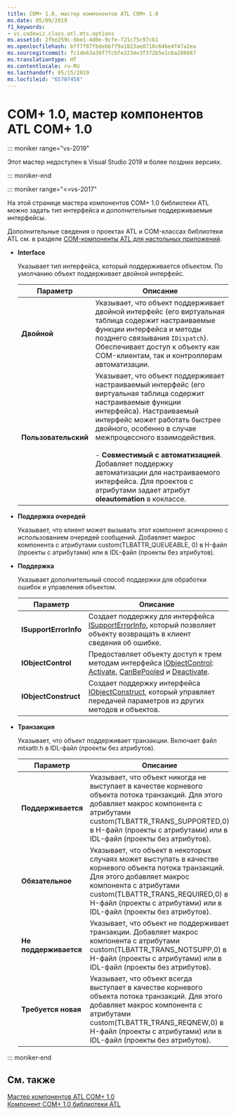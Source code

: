 ```yaml
---
title: COM+ 1.0, мастер компонентов ATL COM+ 1.0
ms.date: 05/09/2019
f1_keywords:
- vc.codewiz.class.atl.mts.options
ms.assetid: 2fbe259c-6be1-4d0e-9cfe-721c75c97cb1
ms.openlocfilehash: bff7f87fbdebbff9a1823ae8718c64be4f47a2ea
ms.sourcegitcommit: fc1de63a39f7fcbfe2234e3f372b5e1c6a286087
ms.translationtype: HT
ms.contentlocale: ru-RU
ms.lasthandoff: 05/15/2019
ms.locfileid: "65707458"
---
```

# <a name="com-10-atl-com-10-component-wizard"></a>COM+ 1.0, мастер компонентов ATL COM+ 1.0

::: moniker range="vs-2019"

Этот мастер недоступен в Visual Studio 2019 и более поздних версиях.

::: moniker-end

::: moniker range="<=vs-2017"

На этой странице мастера компонентов COM+ 1.0 библиотеки ATL можно задать тип интерфейса и дополнительные поддерживаемые интерфейсы.

Дополнительные сведения о проектах ATL и COM-классах библиотеки ATL см. в разделе [COM-компоненты ATL для настольных приложений](../../atl/atl-com-desktop-components.md).

- **Interface**

   Указывает тип интерфейса, который поддерживается объектом. По умолчанию объект поддерживает двойной интерфейс.

   |Параметр|Описание|
   |------------|-----------------|
   |**Двойной**|Указывает, что объект поддерживает двойной интерфейс (его виртуальная таблица содержит настраиваемые функции интерфейса и методы позднего связывания `IDispatch`). Обеспечивает доступ к объекту как COM-клиентам, так и контроллерам автоматизации.|
   |**Пользовательский**|Указывает, что объект поддерживает настраиваемый интерфейс (его виртуальная таблица содержит настраиваемые функции интерфейса). Настраиваемый интерфейс может работать быстрее двойного, особенно в случае межпроцессного взаимодействия.<br /><br /> - **Совместимый с автоматизацией**. Добавляет поддержку автоматизации для настраиваемого интерфейса. Для проектов с атрибутами задает атрибут **oleautomation** в коклассе.|

- **Поддержка очередей**

   Указывает, что клиент может вызывать этот компонент асинхронно с использованием очередей сообщений. Добавляет макрос компонента с атрибутами custom(TLBATTR_QUEUEABLE, 0) в H-файл (проекты с атрибутами) или в IDL-файл (проекты без атрибутов).

- **Поддержка**

   Указывает дополнительный способ поддержки для обработки ошибок и управления объектом.

   |Параметр|Описание|
   |------------|-----------------|
   |**ISupportErrorInfo**|Создает поддержку для интерфейса [ISupportErrorInfo](../../atl/reference/isupporterrorinfoimpl-class.md), который позволяет объекту возвращать в клиент сведения об ошибке.|
   |**IObjectControl**|Предоставляет объекту доступ к трем методам интерфейса [IObjectControl](/windows/desktop/api/comsvcs/nn-comsvcs-iobjectcontrol): [Activate](/windows/desktop/api/comsvcs/nf-comsvcs-iobjectcontrol-activate), [CanBePooled](/windows/desktop/api/comsvcs/nf-comsvcs-iobjectcontrol-canbepooled) и [Deactivate](/windows/desktop/api/comsvcs/nf-comsvcs-iobjectcontrol-deactivate).|
   |**IObjectConstruct**|Создает поддержку интерфейса [IObjectConstruct](/windows/desktop/api/comsvcs/nn-comsvcs-iobjectconstruct), который управляет передачей параметров из других методов и объектов.|

- **Транзакция**

   Указывает, что объект поддерживает транзакции. Включает файл mtxattr.h в IDL-файл (проекты без атрибутов).

   |Параметр|Описание|
   |------------|-----------------|
   |**Поддерживается**|Указывает, что объект никогда не выступает в качестве корневого объекта потока транзакций. Для этого добавляет макрос компонента с атрибутами custom(TLBATTR_TRANS_SUPPORTED,0) в H-файл (проекты с атрибутами) или в IDL-файл (проекты без атрибутов).|
   |**Обязательное**|Указывает, что объект в некоторых случаях может выступать в качестве корневого объекта потока транзакций. Для этого добавляет макрос компонента с атрибутами custom(TLBATTR_TRANS_REQUIRED,0) в H-файл (проекты с атрибутами) или в IDL-файл (проекты без атрибутов).|
   |**Не поддерживается**|Указывает, что объект не поддерживает транзакции. Добавляет макрос компонента с атрибутами custom(TLBATTR_TRANS_NOTSUPP,0) в H-файл (проекты с атрибутами) или в IDL-файл (проекты без атрибутов).|
   |**Требуется новая**|Указывает, что объект всегда выступает в качестве корневого объекта потока транзакций. Для этого добавляет макрос компонента с атрибутами custom(TLBATTR_TRANS_REQNEW,0) в H-файл (проекты с атрибутами) или в IDL-файл (проекты без атрибутов).|

::: moniker-end

## <a name="see-also"></a>См. также

[Мастер компонентов ATL COM+ 1.0](../../atl/reference/atl-com-plus-1-0-component-wizard.md)<br/>
[Компонент COM+ 1.0 библиотеки ATL](../../atl/reference/adding-an-atl-com-plus-1-0-component.md)
